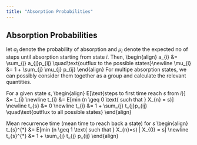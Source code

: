 ```yaml
---
title: "Absorption Probabilities"
---
```


## Absorption Probabilities

let $a_{i}$ denote the probability of absorption and $\mu_{i}$ denote the expected no of steps until absorption starting from state $i$. Then,
\begin{align}
        a_{i} &= \sum_{j} a_{j}p_{ij} \quad\text{outflux to the possible states}\newline
        \mu_{i} &= 1 + \sum_{j} \mu_{j} p_{ij}
    \end{align}
For multipe absorption states, we can possibly consider them together as a group and calculate the relevant quantities.

For a given state $s$,
\begin{align}
        E[\text{steps to first time reach $s$ from $i$}] &= t_{i} \newline
        t_{i} &= E[min (n \geq 0 \text{ such that } X_{n} = s)] \newline
        t_{s} &= 0 \newline
        t_{i} &= 1 + \sum_{j} t_{j}p_{ij} \quad\text{outflux to all possible states}
    \end{align}

Mean recurrence time (mean time to reach back a state) for $s$
\begin{align}
        t_{s}^{\*} &= E[min (n \geq 1 \text{ such that } X_{n}=s) | X_{0} = s] \newline
        t_{s}^{\*} &= 1 + \sum_{j} t_{j} p_{ij}
    \end{align}
